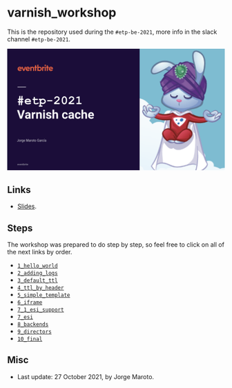 # varnish_workshop

This is the repository used during the `#etp-be-2021`, more info in the slack channel `#etp-be-2021`.

[![Slide 1](slide1.png)](https://docs.google.com/presentation/d/1TM9EDQD8-Rz3_7ykR5iTi4TgHIt2Fe9giW4cV5Vm-AU/edit)
## Links
- [Slides](https://docs.google.com/presentation/d/1TM9EDQD8-Rz3_7ykR5iTi4TgHIt2Fe9giW4cV5Vm-AU/edit).


## Steps
The workshop was prepared to do step by step, so feel free to click on all of the next links by order.

- [`1_hello_world`](https://github.com/eb-jorgemaroto/varnish_workshop/tree/1_hello_world)
- [`2_adding_logs`](https://github.com/eb-jorgemaroto/varnish_workshop/tree/2_adding_logs)
- [`3_default_ttl`](https://github.com/eb-jorgemaroto/varnish_workshop/tree/3_default_ttl)
- [`4_ttl_by_header`](https://github.com/eb-jorgemaroto/varnish_workshop/tree/4_ttl_by_header)
- [`5_simple_template`](https://github.com/eb-jorgemaroto/varnish_workshop/tree/5_simple_template)
- [`6_iframe`](https://github.com/eb-jorgemaroto/varnish_workshop/tree/6_iframe)
- [`7_1_esi_support`](https://github.com/eb-jorgemaroto/varnish_workshop/tree/7_1_esi_support)
- [`7_esi`](https://github.com/eb-jorgemaroto/varnish_workshop/tree/7_esi)
- [`8_backends`](https://github.com/eb-jorgemaroto/varnish_workshop/tree/8_backends)
- [`9_directors`](https://github.com/eb-jorgemaroto/varnish_workshop/tree/9_directors)
- [`10_final`](https://github.com/eb-jorgemaroto/varnish_workshop/tree/10_final)

## Misc
- Last update: 27 October 2021, by Jorge Maroto.
